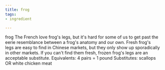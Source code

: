 ```yaml
---
title: frog
tags:
- ingredient

---
```

frog The French love frog's legs, but it's hard for some of us to get past the eerie resemblance between a frog's anatomy and our own. Fresh frog's legs are easy to find in Chinese markets, but they only show up sporadically in other markets. If you can't find them fresh, frozen frog's legs are an acceptable substitute. Equivalents: 4 pairs = 1 pound Substitutes: scallops OR white chicken meat
